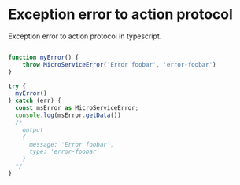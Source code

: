 # Exception error to action protocol 

Exception error to action protocol in typescript.


```typescript

function myError() {
    throw MicroServiceError('Error foobar', 'error-foobar')
}

try {
  myError()
} catch (err) {
  const msError as MicroServiceError;
  console.log(msError.getData())
  /*
    output
    {
      message: 'Error foobar',
      type: 'error-foobar'
    }
  */
}
```
